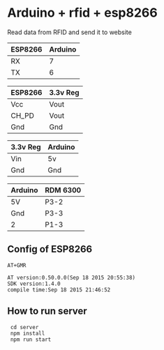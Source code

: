 # Arduino + rfid + esp8266

Read data from RFID and send it to website

|ESP8266|Arduino|
|-------|-------|
| RX    | 7     |
| TX    | 6     |


|ESP8266| 3.3v Reg |
|-------|----------|
|Vcc    |Vout      |
|CH_PD  |Vout      |
|Gnd    |Gnd       |


|3.3v Reg|Arduino|
|--------|-------|
| Vin    | 5v    |
| Gnd    | Gnd   |


| Arduino | RDM 6300 |
| ------- | -------- |
| 5V      | P3-2     |
| Gnd     | P3-3     |
| 2       | P1-3     |


## Config of ESP8266
```
AT+GMR

AT version:0.50.0.0(Sep 18 2015 20:55:38)
SDK version:1.4.0
compile time:Sep 18 2015 21:46:52

```

## How to run server
```
 cd server
 npm install
 npm run start
```

